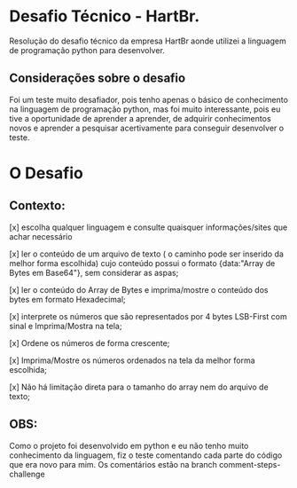 # Desafio Técnico - HartBr. 


Resolução do desafio técnico da empresa HartBr aonde utilizei a linguagem de programação python para desenvolver.


## Considerações sobre o desafio


Foi um teste muito desafiador, pois tenho apenas o básico de conhecimento na linguagem de programação python, mas foi muito interessante, pois eu tive a oportunidade de aprender a aprender, de adquirir conhecimentos novos e aprender a pesquisar acertivamente para conseguir desenvolver o teste.


# O Desafio

## Contexto:


[x] escolha qualquer linguagem e consulte quaisquer informações/sites que achar necessário

[x] ler o conteúdo de um arquivo de texto ( o caminho pode ser inserido da melhor forma escolhida) cujo conteúdo possui o formato {data:"Array de Bytes em Base64"}, sem considerar as aspas;

[x] ler o conteúdo do Array de Bytes e imprima/mostre o conteúdo dos bytes em formato Hexadecimal;

[x] interprete os números que são representados por 4 bytes LSB-First com sinal e Imprima/Mostra na tela;

[x] Ordene os números de forma crescente;

[x] Imprima/Mostre os números ordenados na tela da melhor forma escolhida;

[x] Não há limitação direta para o tamanho do array nem do arquivo de texto;

## OBS:

Como o projeto foi desenvolvido em python e eu não tenho muito conhecimento da linguagem, fiz o teste comentando cada parte do código que era novo para mim.
Os comentários estão na branch comment-steps-challenge
